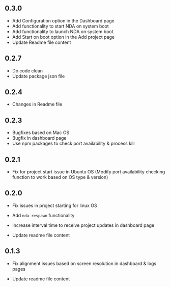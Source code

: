 ## 0.3.0

- Add Configuration option in the Dashboard page
- Add functionality to start NDA on system boot
- Add functionality to launch NDA on system boot
- Add Start on boot option in the Add project page
- Update Readme file content

## 0.2.7

- Do code clean
- Update package json file

## 0.2.4

- Changes in Readme file

## 0.2.3

- Bugfixes based on Mac OS
- Bugfix in dashboard page
- Use npm packages to check port availability & process kill

## 0.2.1

- Fix for project start issue in Ubuntu OS (Modify port availability checking function to work based on OS type & version)

## 0.2.0

- Fix issues in project starting for linux OS

- Add `nda respawn` functionality

- Increase interval time to receive project updates in dashboard page

- Update readme file content

## 0.1.3

- Fix alignment issues based on screen resolution in dashboard & logs pages

- Update readme file content